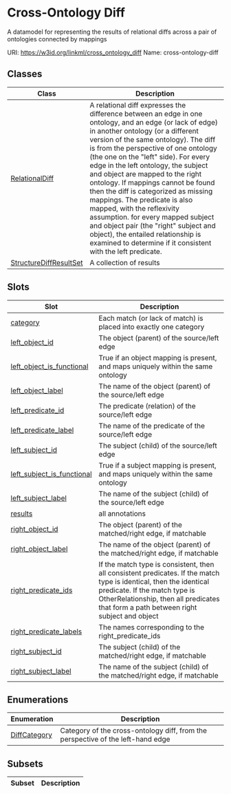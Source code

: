 # Cross-Ontology Diff

A datamodel for representing the results of relational diffs across a pair of ontologies connected by mappings

URI: https://w3id.org/linkml/cross_ontology_diff
Name: cross-ontology-diff

## Classes

| Class | Description |
| --- | --- |
| [RelationalDiff](RelationalDiff.md) | A relational diff expresses the difference between an edge in one ontology, and an edge (or lack of edge) in another ontology (or a different version of the same ontology). The diff is from the perspective of one ontology (the one on the "left" side). For every edge in the left ontology, the subject and object are mapped to the right ontology. If mappings cannot be found then the diff is categorized as missing mappings. The predicate is also mapped, with the reflexivity assumption. for every mapped subject and object pair (the "right" subject and object), the entailed relationship is examined to determine if it consistent with the left predicate. |
| [StructureDiffResultSet](StructureDiffResultSet.md) | A collection of results |


## Slots

| Slot | Description |
| --- | --- |
| [category](category.md) | Each match (or lack of match) is placed into exactly one category |
| [left_object_id](left_object_id.md) | The object (parent) of the source/left edge |
| [left_object_is_functional](left_object_is_functional.md) | True if an object mapping is present, and maps uniquely within the same ontology |
| [left_object_label](left_object_label.md) | The name of the object (parent) of the source/left edge |
| [left_predicate_id](left_predicate_id.md) | The predicate (relation) of the source/left edge |
| [left_predicate_label](left_predicate_label.md) | The name of the predicate of the source/left edge |
| [left_subject_id](left_subject_id.md) | The subject (child) of the source/left edge |
| [left_subject_is_functional](left_subject_is_functional.md) | True if a subject mapping is present, and maps uniquely within the same ontology |
| [left_subject_label](left_subject_label.md) | The name of the subject (child) of the source/left edge |
| [results](results.md) | all annotations |
| [right_object_id](right_object_id.md) | The object (parent) of the matched/right edge, if matchable |
| [right_object_label](right_object_label.md) | The name of the object (parent) of the matched/right edge, if matchable |
| [right_predicate_ids](right_predicate_ids.md) | If the match type is consistent, then all consistent predicates. If the match type is identical, then the identical predicate. If the match type is OtherRelationship, then all predicates that form a path between right subject and object |
| [right_predicate_labels](right_predicate_labels.md) | The names corresponding to the right_predicate_ids |
| [right_subject_id](right_subject_id.md) | The subject (child) of the matched/right edge, if matchable |
| [right_subject_label](right_subject_label.md) | The name of the subject (child) of the matched/right edge, if matchable |


## Enumerations

| Enumeration | Description |
| --- | --- |
| [DiffCategory](DiffCategory.md) | Category of the cross-ontology diff, from the perspective of the left-hand edge |


## Subsets

| Subset | Description |
| --- | --- |
